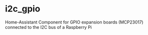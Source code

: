 # i2c_gpio
Home-Assistant Component for GPIO expansion boards (MCP23017) connected to the I2C bus of a Raspberry Pi
